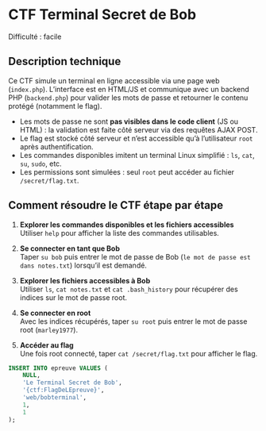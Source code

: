 # CTF Terminal Secret de Bob

Difficulté : facile

## Description technique

Ce CTF simule un terminal en ligne accessible via une page web (`index.php`). L’interface est en HTML/JS et communique avec un backend PHP (`backend.php`) pour valider les mots de passe et retourner le contenu protégé (notamment le flag).

- Les mots de passe ne sont **pas visibles dans le code client** (JS ou HTML) : la validation est faite côté serveur via des requêtes AJAX POST.
- Le flag est stocké côté serveur et n’est accessible qu’à l’utilisateur `root` après authentification.
- Les commandes disponibles imitent un terminal Linux simplifié : `ls`, `cat`, `su`, `sudo`, etc.
- Les permissions sont simulées : seul `root` peut accéder au fichier `/secret/flag.txt`.

## Comment résoudre le CTF étape par étape

1. **Explorer les commandes disponibles et les fichiers accessibles**  
   Utiliser `help` pour afficher la liste des commandes utilisables.

2. **Se connecter en tant que Bob**  
   Taper `su bob` puis entrer le mot de passe de Bob (`le mot de passe est dans notes.txt`) lorsqu’il est demandé.

3. **Explorer les fichiers accessibles à Bob**  
   Utiliser `ls`, `cat notes.txt` et `cat .bash_history` pour récupérer des indices sur le mot de passe root.

4. **Se connecter en root**  
   Avec les indices récupérés, taper `su root` puis entrer le mot de passe root (`marley1977`).

5. **Accéder au flag**  
   Une fois root connecté, taper `cat /secret/flag.txt` pour afficher le flag.


```sql
INSERT INTO epreuve VALUES (
    NULL,
    'Le Terminal Secret de Bob',
    '{ctf:FlagDeLEpreuve}',
    'web/bobterminal',
    1,
    1
);
